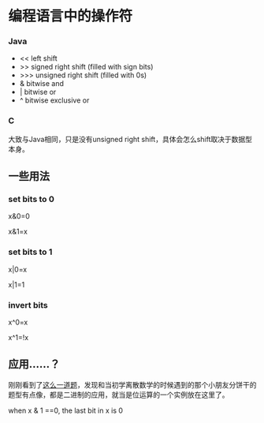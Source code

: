 # 编程语言中的操作符

### Java
- << left shift
- \>\> signed right shift (filled with sign bits)
- \>\>\> unsigned right shift (filled with 0s)
- & bitwise and
- | bitwise or
- ^ bitwise exclusive or


### C
大致与Java相同，只是没有unsigned right shift，具体会怎么shift取决于数据型本身。

## 一些用法

### set bits to 0
x&0=0

x&1=x

### set bits to 1
x|0=x

x|1=1

### invert bits
x^0=x

x^1=!x

## 应用……？
刚刚看到了[这么一道题](https://blog.coca.moe/post/er-jin-zhi-mei-ju)，发现和当初学离散数学的时候遇到的那个小朋友分饼干的题型有点像，都是二进制的应用，就当是位运算的一个实例放在这里了。

when x & 1 ==0, the last bit in x is 0